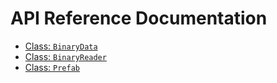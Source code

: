 # API Reference Documentation

- [Class: `BinaryData`](./BinaryData.md)
- [Class: `BinaryReader`](./BinaryReader.md)
- [Class: `Prefab`](./Prefab.md)
